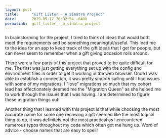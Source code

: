 ```yaml
---
layout: post
title:      "Gift Lister - A Sinatra Project"
date:       2019-05-17 20:32:54 -0400
permalink:  gift_lister_-_a_sinatra_project
---
```



In brainstorming for the project, I tried to think of ideas that would both meet the requirements and be something meaningful/useful. This lead me to the idea for an app to keep track of the gift ideas that I get for people, but can never seem to remember when a gift giving occasion rolls around. 

There were a few parts of this project that proved to be quite difficult for me. The first was just getting everything set up with the config and environment files in order to get it working in the web browser. Once I was able to establish a connection, it was pretty smooth sailing until I had issues with some of my migrations. I "love" migrations so much that my cohort lead has affectionately deemed me the "Migration Queen" as she helped me to work through the issues that I was having. I am determined to figure these migration things out!

Another thing that I learned with this project is that while choosing the most accurate name for some one recieving a gift seemed like the most logical thing to do, it was definitely not the most practical as I encountered numerous typos throughout my code which often got me hung up. Word of advice - choose names that are easy to spell!


